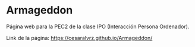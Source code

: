 # Armageddon

Página web para la PEC2 de la clase IPO (Interacción Persona Ordenador).

Link de la página: https://cesaralvrz.github.io/Armageddon/
